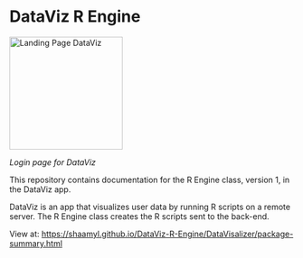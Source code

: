 # DataViz R Engine

<img src="https://i.ibb.co/J3xb1gs/dataviz.jpg" alt="Landing Page DataViz" width="200"/>

*Login page for DataViz*

This repository contains documentation for the R Engine class, version 1, in the DataViz app. 

DataViz is an app that visualizes user data by running R scripts on a remote server. The R Engine class creates the R scripts sent to the back-end.


View at: https://shaamyl.github.io/DataViz-R-Engine/DataVisalizer/package-summary.html
